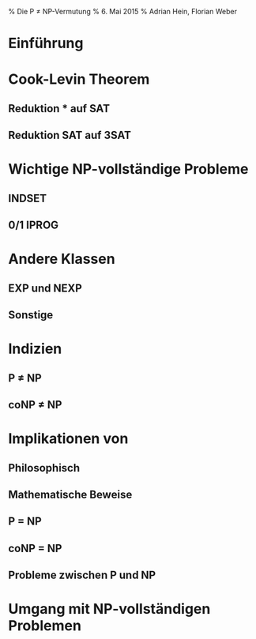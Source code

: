 % Die P $\neq$ NP-Vermutung
% 6. Mai 2015
% Adrian Hein, Florian Weber

Einführung
==========

<!-- Adrian -->

Cook-Levin Theorem
==================

<!-- Florian -->

Reduktion * auf SAT
-------------------

Reduktion SAT auf 3SAT
----------------------

Wichtige NP-vollständige Probleme
=================================

<!-- XKCD: Restaurant -->

INDSET
------

<!-- Florian -->

0/1 IPROG
---------

<!-- Adrian -->

<!--
* HAMPATH
* TSP
-->

Andere Klassen
==============

<!-- Florian -->

EXP und NEXP
------------

Sonstige
--------

<!-- Zwar nicht Teil des Skripts, aber ein paar Worte über PSPACE und Co sollten auch
nicht schaden -->

Indizien
========

<!-- eher mathematischer als philosophischer Natur -->

P $\neq$ NP
-----------

<!-- Florian -->

coNP $\neq$ NP
-----------

<!-- Adrian -->

Implikationen von
=================

Philosophisch
-------------

<!-- Florian -->

Mathematische Beweise
---------------------

<!-- Adrian -->

P = NP
------

coNP = NP
---------

Probleme zwischen P und NP
--------------------------


Umgang mit NP-vollständigen Problemen
=====================================

<!-- Hitchhiker: Don't Panic! -->

